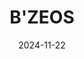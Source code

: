 ---  
layout: startup_page  
title: "B'ZEOS"  
id: "bzeos.com"  
permalink: "/bzeosbzeos.com11222024/"  
website: "https://www.bzeos.com/"  
funding_round: "Seed"  
funding_amount: ""  
investors: "Faber, ICIG Ventures"  
about: "B'ZEOS develops sustainable, home-compostable, and bio-digestible packaging solutions made from seaweed extracts. Their packaging is fully compatible with existing production lines and offers a scalable, industry-ready alternative to plastic packaging. The company has already completed five paid pilot projects with industry partners."  
markets: "Bio-based Packaging, Sustainable Packaging, Biotechnology"  
hq: "Nyon, Switzerland"  
founded_year: "2017"  
linkedin: "https://www.linkedin.com/company/bzeos"  
twitter: "https://twitter.com/zeostraw"  
instagram: ""  
facebook: "https://www.facebook.com/BZEOS"  
crunchbase: "https://www.crunchbase.com/organization/b-zeos"  
pitchbook: "https://pitchbook.com/profiles/company/466689-52"  

date_display: "22-Nov-2024"  
date: "2024-11-22"

# SEO Optimization  
meta_title: "B'ZEOS - Seed"  
meta_description: "B'ZEOS, B'ZEOS develops sustainable, home-compostable, and bio-digestible packaging solutions made from seaweed extracts. Their packaging is fully compatible ..."  
meta_keywords: "B'ZEOS, Bio-based Packaging, Sustainable Packaging, Biotechnology, Seed funding"  
canonical_url: "https://startup.projectstartups.com/bzeosbzeos.com11222024/"  
---